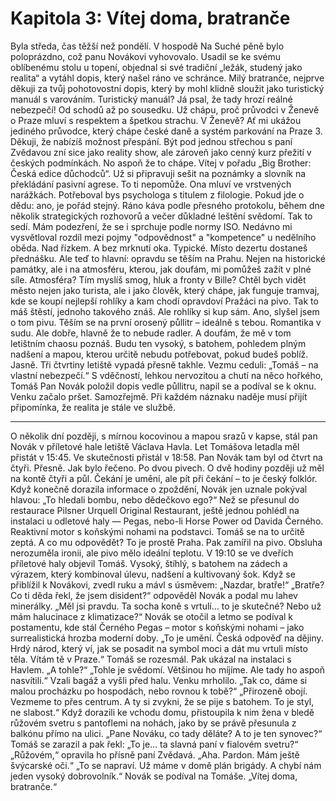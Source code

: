 # Kapitola 3: Vítej doma, bratranče

Byla středa, čas těžší než pondělí. V hospodě Na Suché pěně bylo poloprázdno, což panu Novákovi vyhovovalo. Usadil se ke svému oblíbenému stolu u topení, objednal si své tradiční „ležák, studený jako realita“ a vytáhl dopis, který našel ráno ve schránce.
Milý bratranče,
nejprve děkuji za tvůj pohotovostní dopis, který by mohl klidně sloužit jako turistický manuál s varováním.
Turistický manuál? Já psal, že tady hrozí reálné nebezpečí! Od schodů až po sousedku.
Už chápu, proč průvodci v Ženevě o Praze mluví s respektem a špetkou strachu.
V Ženevě? Ať mi ukážou jediného průvodce, který chápe české daně a systém parkování na Praze 3.
Děkuji, že nabízíš možnost přespání. Být pod jednou střechou s paní Zvědavou zní sice jako reality show, ale zároveň jako cenný kurz přežití v českých podmínkách.
No aspoň že to chápe. Vítej v pořadu „Big Brother: Česká edice důchodců“.
Už si připravuji sešit na poznámky a slovník na překládání pasivní agrese.
To ti nepomůže. Ona mluví ve vrstvených narážkách. Potřeboval bys psychologa s titulem z filologie.
Pokud jde o dědu: ano, je pořád stejný. Ráno káva podle přesného protokolu, během dne několik strategických rozhovorů a večer důkladné leštění svědomí.
Tak to sedí. Mám podezření, že se i sprchuje podle normy ISO.
Nedávno mi vysvětloval rozdíl mezi pojmy "odpovědnost" a "kompetence" u nedělního oběda. Nad řízkem. A bez mrknutí oka.
Typické. Místo dezertu dostaneš přednášku.
Ale teď to hlavní: opravdu se těším na Prahu. Nejen na historické památky, ale i na atmosféru, kterou, jak doufám, mi pomůžeš zažít v plné síle.
Atmosféra? Tím myslíš smog, hluk a fronty v Bille?
Chtěl bych vidět město nejen jako turista, ale i jako člověk, který chápe, jak funguje tramvaj, kde se koupí nejlepší rohlíky a kam chodí opravdoví Pražáci na pivo.
Tak to máš štěstí, jednoho takového znáš. Ale rohlíky si kup sám.
Ano, slyšel jsem o tom pivu. Těším se na první orosený půllitr – ideálně s tebou.
Romantika v sudu. Ale dobře, hlavně že to nebude radler.
A doufám, že mě v tom letištním chaosu poznáš. Budu ten vysoký, s batohem, pohledem plným nadšení a mapou, kterou určitě nebudu potřebovat, pokud budeš poblíž.
Jasně. Tři čtvrtiny letiště vypadá přesně takhle. Vezmu ceduli: „Tomáš – na vlastní nebezpečí.“
S vděčností, lehkou nervozitou a chutí na něco hořkého, Tomáš
Pan Novák položil dopis vedle půllitru, napil se a podíval se k oknu. Venku začalo pršet. Samozřejmě. Při každém náznaku naděje musí přijít připomínka, že realita je stále ve službě.
________________________________________
O několik dní později, s mírnou kocovinou a mapou srazů v kapse, stál pan Novák v příletové hale letiště Václava Havla. Let Tomášova letadla měl přistát v 15:45. Ve skutečnosti přistál v 18:58.
Pan Novák tam byl od čtvrt na čtyři. Přesně. Jak bylo řečeno. Po dvou pivech. O dvě hodiny později už měl na kontě čtyři a půl. Čekání je umění, ale pít při čekání – to je český folklór.
Když konečně dorazila informace o zpoždění, Novák jen uznale pokýval hlavou: „To hledali bombu, nebo dědečkovo ego?“ Než se přesunul do restaurace Pilsner Urquell Original Restaurant, ještě jednou pohlédl na instalaci u odletové haly — Pegas, nebo-li Horse Power od Davida Černého. Reaktivní motor s koňskými nohami na podstavci. Tomáš se na to určitě zeptá. A co mu odpovědět? To je prostě Praha.
Pak zamířil na pivo. Obsluha nerozuměla ironii, ale pivo mělo ideální teplotu.
V 19:10 se ve dveřích příletové haly objevil Tomáš. Vysoký, štíhlý, s batohem na zádech a výrazem, který kombinoval úlevu, nadšení a kultivovaný šok. Když se přiblížil k Novákovi, zvedl ruku a mávl s úsměvem:
„Nazdar, bratře!“
„Bratře? Co ti děda řekl, že jsem disident?“ odpověděl Novák a podal mu lahev minerálky.
„Měl jsi pravdu. Ta socha koně s vrtulí… to je skutečné? Nebo už mám halucinace z klimatizace?“
Novák se otočil a letmo se podíval k postamentu, kde stál Černého Pegas – motor s koňskými nohami – jako surrealistická hrozba moderní doby.
„To je umění. Česká odpověď na dějiny. Hrdý národ, který ví, jak se posadit na symbol moci a dát mu vrtuli místo těla. Vítám tě v Praze.“
Tomáš se rozesmál. Pak ukázal na instalaci s Havlem.
„A tohle?“
„Tohle je svědomí. Většinou ho míjíme. Ale tady ho aspoň nasvítili.“
Vzali bagáž a vyšli před halu. Venku mrholilo.
„Tak co, dáme si malou procházku po hospodách, nebo rovnou k tobě?“
„Přirozeně obojí. Vezmeme to přes centrum. A ty si zvykni, že se pije s batohem. To je styl, ne slabost.“
Když dorazili ke vchodu domu, přistoupila k nim žena v bledě růžovém svetru s pantoflemi na nohách, jako by se právě přesunula z balkónu přímo na ulici.
„Pane Nováku, co tady děláte? A to je ten synovec?“
Tomáš se zarazil a pak řekl:
„To je… ta slavná paní v fialovém svetru?“
„Růžovém,“ opravila ho přísně paní Zvědavá.
„Aha. Pardon. Mám ještě švýcarské oči.“
„To se napraví. Už máme v domě plán brigády. A chybí nám jeden vysoký dobrovolník.“
Novák se podíval na Tomáše.
„Vítej doma, bratranče.“